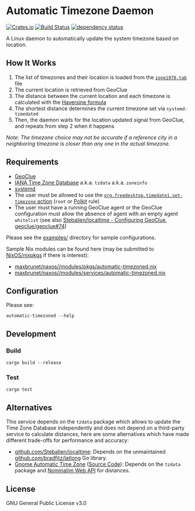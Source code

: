 # Automatic Timezone Daemon

[![Crates.io](https://img.shields.io/crates/v/automatic-timezoned)](https://crates.io/crates/automatic-timezoned)
[![Build Status](https://github.com/maxbrunet/automatic-timezoned/actions/workflows/build.yml/badge.svg)](https://github.com/maxbrunet/automatic-timezoned/actions/workflows/build.yml)
[![dependency status](https://deps.rs/repo/github/maxbrunet/automatic-timezoned/status.svg)](https://deps.rs/repo/github/maxbrunet/automatic-timezoned)

A Linux daemon to automatically update the system timezone based on location.

## How It Works

1. The list of timezones and their location is loaded from the [`zone1970.tab`](https://github.com/eggert/tz/blob/main/zone1970.tab) file
2. The current location is retrieved from GeoClue
3. The distance between the current location and each timezone is calculated with the [Haversine formula](https://en.wikipedia.org/wiki/Haversine_formula)
4. The shortest distance determines the current timezone set via `systemd-timedated`
5. Then, the daemon waits for the location updated signal from GeoClue, and repeats from step 2 when it happens

_Note: The timezone choice may not be accurate if a reference city in a neighboring timezone is closer than any one in the actual timezone._

## Requirements

* [GeoClue](https://gitlab.freedesktop.org/geoclue/geoclue/-/wikis/home)
* [IANA Time Zone Database](https://www.iana.org/time-zones) a.k.a. `tzdata` a.k.a. `zoneinfo`
* [systemd](https://systemd.io/)
* The user must be allowed to use the [`org.freedesktop.timedate1.set-timezone` action](https://www.freedesktop.org/software/systemd/man/org.freedesktop.timedate1.html#Security) (`root` or [Polkit](https://www.freedesktop.org/software/polkit/docs/latest/) rule)
* The user must have a running GeoClue agent or the GeoClue configuration must allow the absence of agent with an empty agent `whitelist`
  (see also [Stebalien/localtime - Configuring GeoClue](https://github.com/Stebalien/localtime#configuring-geoclue), [geoclue/geoclue#74](https://gitlab.freedesktop.org/geoclue/geoclue/-/issues/74))

Please see the [examples/](examples/) directory for sample configurations.

Sample Nix modules can be found here (may be submitted to [NixOS/nixpkgs](https://github.com/NixOS/nixpkgs) if there is interest):

* [maxbrunet/naxos//modules/pkgs/automatic-timezoned.nix](https://github.com/maxbrunet/naxos/blob/main/modules/pkgs/automatic-timezoned.nix)
* [maxbrunet/naxos//modules/services/automatic-timezoned.nix](https://github.com/maxbrunet/naxos/blob/main/modules/services/automatic-timezoned.nix)

## Configuration

Please see:

```shell
automatic-timezoned --help
```

## Development

### Build

```shell
cargo build --release
```

### Test

```shell
cargo test
```

## Alternatives

This service depends on the `tzdata` package which allows to update the Time Zone Database independently and does not depend on a third-party service to calculate distances,
here are some alternatives which have made different trade-offs for performance and accuracy:

* [github.com/Stebalien/localtime](https://github.com/Stebalien/localtime): Depends on the unmaintained [github.com/bradfitz/latlong](https://pkg.go.dev/github.com/bradfitz/latlong) Go library.
* [Gnome Automatic Time Zone](https://help.gnome.org/users/gnome-help/stable/clock-timezone.html.en) ([Source Code](https://gitlab.gnome.org/GNOME/gnome-settings-daemon/-/tree/master/plugins/datetime)): Depends on the `tzdata` package and [Nominatim Web API](https://nominatim.org/) for distances.

## License

GNU General Public License v3.0
